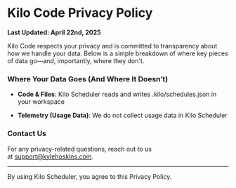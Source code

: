# Kilo Code Privacy Policy

**Last Updated: April 22nd, 2025**

Kilo Code respects your privacy and is committed to transparency about how we handle your data. Below is a simple breakdown of where key pieces of data go—and, importantly, where they don't.

### **Where Your Data Goes (And Where It Doesn’t)**

- **Code & Files**: Kilo Scheduler reads and writes .kilo/schedules.json in your workspace

- **Telemetry (Usage Data)**: We do not collect usage data in Kilo Scheduler

### **Contact Us**

For any privacy-related questions, reach out to us at support@kylehoskins.com.

---

By using Kilo Scheduler, you agree to this Privacy Policy.
